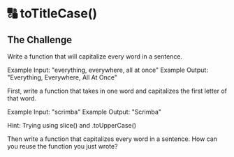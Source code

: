 # 🔠 toTitleCase()

## The Challenge 
Write a function that will capitalize every word in a sentence.  

Example Input: "everything, everywhere, all at once"
Example Output: "Everything, Everywhere, All At Once"


First, write a function that takes in one word and 
capitalizes the first letter of that word.

Example Input: "scrimba"
Example Output: "Scrimba"

Hint: Trying using slice() and .toUpperCase()
 
Then write a function that capitalizes every word in a sentence. 
How can you reuse the function you just wrote? 